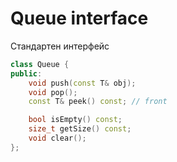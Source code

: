 # Queue interface

Стандартен интерфейс

```c++
class Queue {
public:
	void push(const T& obj);
	void pop();
	const T& peek() const; // front

	bool isEmpty() const;
	size_t getSize() const;
	void clear();
};

```
